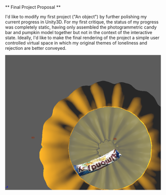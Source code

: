 ** Final Project Proposal **

I'd like to modify my first project ("An object") by further polishing my current progress in Unity3D. For my first critique, the status of my progress was completely static, having only assembled the photogrammetric candy bar and pumpkin model together but not in the context of the interactive state. Ideally, I'd like to make the final rendering of the project a simple user controlled virtual space in which my original themes of loneliness and rejection are better conveyed.


![original rendering](ProjectI_original.png)